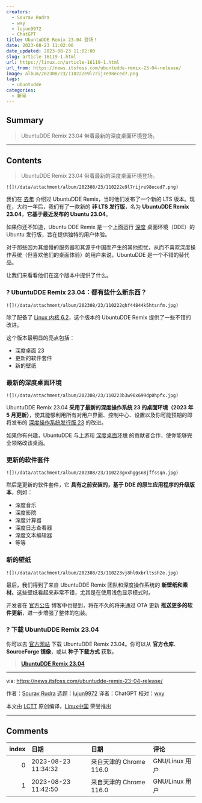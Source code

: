 ```yaml
---
creators:
  - Sourav Rudra
  - wxy
  - lujun9972
  - ChatGPT
title: UbuntuDDE Remix 23.04 登场！
date: 2023-08-23 11:02:00
date_updated: 2023-08-23 11:02:00
slug: article-16119-1.html
url: https://linux.cn/article-16119-1.html
url_from: https://news.itsfoss.com/ubuntudde-remix-23-04-release/
image: album/202308/23/110222e9l7rijre98eced7.png
tags:
  - ubuntudde
categories:
  - 新闻
---
```


## Summary

> UbuntuDDE Remix 23.04 带着最新的深度桌面环境登场。

***

<!-- more -->

## Contents

> 
> UbuntuDDE Remix 23.04 带着最新的深度桌面环境登场。
> 
> 
> 

`![](/data/attachment/album/202308/23/110222e9l7rijre98eced7.png)`

我们在 [去年](https://linux.cn/article-15076-1.html) 介绍过 UbuntuDDE Remix，当时他们发布了一个新的 LTS 版本。现在，大约一年后，我们有了一款新的 **非 LTS 发行版**，名为 **UbuntuDDE Remix 23.04**，**它基于最近发布的 Ubuntu 23.04**。

如果你还不知道，Ubuntu DDE Remix 是一个上面运行 [深度](https://www.deepin.org/index/en?ref=news.itsfoss.com) 桌面环境（DDE）的 Ubuntu 发行版，旨在提供独特的用户体验。

对于那些因为其缓慢的服务器和其源于中国而产生的其他担忧，从而不喜欢深度操作系统（但喜欢他们的桌面体验）的用户来说，UbuntuDDE 是一个不错的替代品。

让我们来看看他们在这个版本中提供了什么。

### ? UbuntuDDE Remix 23.04：都有些什么新东西？

`![](/data/attachment/album/202308/23/110222qhf44844k5htsnfm.jpg)`

除了配备了 [Linux 内核 6.2](https://news.itsfoss.com/linux-kernel-6-2-release/)，这个版本的 UbuntuDDE Remix 提供了一些不错的改进。

这个版本最明显的亮点包括：

* 深度桌面 23
* 更新的软件套件
* 新的壁纸

### 最新的深度桌面环境

`![](/data/attachment/album/202308/23/110223b3w96x699dp0hpfx.jpg)`

UbuntuDDE Remix 23.04 **采用了最新的深度操作系统 23 的桌面环境（2023 年 5 月更新）**，使其能够利用所有对用户界面、控制中心、设置以及你可能预期的即将发布的 [深度操作系统发行版 23](https://news.itsfoss.com/deepin-23/) 的改进。

如果你有兴趣，UbuntuDDE 与上游和 [深度桌面环境](https://github.com/linuxdeepin/dde?ref=news.itsfoss.com) 的贡献者合作，使你能够完全领略改该桌面。

### 更新的软件套件

`![](/data/attachment/album/202308/23/110223gvxhggsn8jffssqn.jpg)`

然后是更新的软件套件，它 **具有之前安装的，基于 DDE 的原生应用程序的升级版本**，例如：

* 深度音乐
* 深度影院
* 深度计算器
* 深度日志查看器
* 深度文本编辑器
* 等等

### 新的壁纸

`![](/data/attachment/album/202308/23/110223vj8hl0xbrltssh2e.jpg)`

最后，我们得到了来自 UbuntuDDE Remix 团队和深度操作系统的 **新壁纸和素材**。这些壁纸看起来非常不错，尤其是在使用浅色显示模式时。

开发者在 [官方公告](https://ubuntudde.com/blog/ubuntudde-remix-23-04-lunar-release-note/?ref=news.itsfoss.com) 博客中也提到，将在不久的将来通过 OTA 更新 **推送更多的软件更新**，进一步增强了整体的包装。

### ? 下载 UbuntuDDE Remix 23.04

你可以去 [官方网站](https://ubuntudde.com/download/?ref=news.itsfoss.com) 下载 UbuntuDDE Remix 23.04。你可以从 **官方仓库**、**SourceForge 镜像**，或以 **种子下载方式** 获取。

> 
> **[UbuntuDDE Remix 23.04](https://ubuntudde.com/download/?ref=news.itsfoss.com)**
> 
> 
> 

---

via: <https://news.itsfoss.com/ubuntudde-remix-23-04-release/>

作者：[Sourav Rudra](https://news.itsfoss.com/author/sourav/) 选题：[lujun9972](https://github.com/lujun9972) 译者：ChatGPT 校对：[wxy](https://github.com/wxy)

本文由 [LCTT](https://github.com/LCTT/TranslateProject) 原创编译，[Linux中国](https://linux.cn/) 荣誉推出

***

## Comments

|   index | 日期                | 日期                                   | 评论                                |
|--------:|:--------------------|:---------------------------------------|:------------------------------------|
|       0 | 2023-08-23 11:34:32 | 来自天津的 Chrome 116.0|GNU/Linux 用户 | 把校对开了吧 deepin直接翻译成深度？ |
|       1 | 2023-08-23 11:42:50 | 来自天津的 Chrome 116.0|GNU/Linux 用户 | 打扰了看错了                        |
